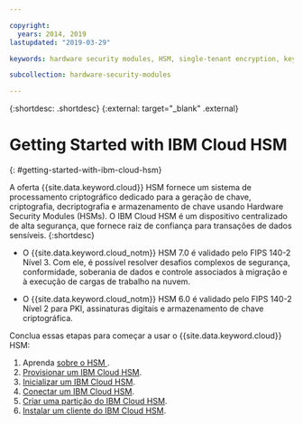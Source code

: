 ```yaml
---

copyright:
  years: 2014, 2019
lastupdated: "2019-03-29"

keywords: hardware security modules, HSM, single-tenant encryption, key management, FIPS certified, cryptographic, keys,

subcollection: hardware-security-modules

---
```


{:shortdesc: .shortdesc}
{:external: target="_blank" .external}

# Getting Started with IBM Cloud HSM
{: #getting-started-with-ibm-cloud-hsm}

A oferta {{site.data.keyword.cloud}} HSM fornece um sistema de processamento criptográfico dedicado para a geração de chave, criptografia, decriptografia e armazenamento de chave usando Hardware Security Modules (HSMs). O IBM Cloud HSM é um dispositivo centralizado de alta segurança, que fornece raiz de confiança para transações de dados sensíveis.
{:shortdesc}

* O {{site.data.keyword.cloud_notm}} HSM 7.0 é validado pelo FIPS 140-2 Nível 3. Com ele, é possível resolver desafios complexos de segurança, conformidade, soberania de dados e controle associados à migração e à execução de cargas de trabalho na nuvem.

* O {{site.data.keyword.cloud_notm}} HSM 6.0 é validado pelo FIPS 140-2 Nível 2 para PKI, assinaturas digitais e armazenamento de chave criptográfica.

Conclua essas etapas para começar a usar o {{site.data.keyword.cloud}} HSM:
1. Aprenda  [ sobre o HSM ](https://cloud.ibm.com/docs/infrastructure/hardware-security-modules?topic=hardware-security-modules-about_ibm_cloud_hsm).
2. [Provisionar um IBM Cloud HSM](/docs/infrastructure/hardware-security-modules?topic=hardware-security-modules-provisioning-ibm-cloud-hsm#provisioning-ibm-cloud-hs).
3. [Inicializar um IBM Cloud HSM](/docs/infrastructure/hardware-security-modules?topic=hardware-security-modules-initializing-the-ibm-cloud-hsm#initializing-the-ibm-cloud-hsm).
4. [Conectar um IBM Cloud HSM](/docs/infrastructure/hardware-security-modules?topic=hardware-security-modules-connecting-to-ibm-cloud-hsm#connecting-to-ibm-cloud-hsm).
5. [Criar uma partição do IBM Cloud HSM](/docs/infrastructure/hardware-security-modules?topic=hardware-security-modules-creating-ibm-cloud-hsm-partitions#creating-ibm-cloud-hsm-partitions).
6. [Instalar um cliente do IBM Cloud HSM](/docs/infrastructure/hardware-security-modules?topic=hardware-security-modules-installing-the-ibm-cloud-hsm-client#installing-the-ibm-cloud-hsm-client).
